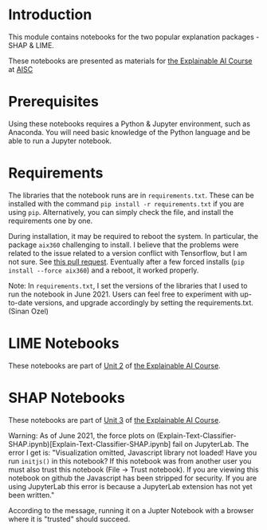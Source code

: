 
# Introduction

This module contains notebooks for the two popular explanation packages - SHAP & LIME. 

These notebooks are presented as materials for [the Explainable AI Course](https://ai.science/w/xai?breakdown-by-week-tab=overview&tab=all-materials) at [AISC](https://ai.science/)

# Prerequisites

Using these notebooks requires a Python & Jupyter environment, such as Anaconda. You will need basic knowledge of the Python language and be able to run a Jupyter notebook.

# Requirements

The libraries that the notebook runs are in `requirements.txt`. These can be installed with the command `pip install -r requirements.txt` if you are using `pip`. Alternatively, you can simply check the file, and install the requirements one by one.

During installation, it may be required to reboot the system. In particular, the package `aix360` challenging to install. I believe that the problems were related to the issue related to a version conflict with Tensorflow, but I am not sure. See [this pull request](https://github.com/Trusted-AI/AIX360/pull/109). Eventually after a few forced installs (`pip install --force aix360`) and a reboot, it worked properly.

Note: In `requirements.txt`, I set the versions of the libraries that I used to run the notebook in June 2021. Users can feel free to experiment with up-to-date versions, and upgrade accordingly by setting the requirements.txt. (Sinan Ozel)

# LIME Notebooks

These notebooks are part of [Unit 2](https://ai.science/w/xai?breakdown-by-week-tab=xai-week2&tab=all-materials) of [the Explainable AI Course](https://ai.science/w/xai?breakdown-by-week-tab=overview&tab=all-materials).


# SHAP Notebooks

These notebooks are part of [Unit 3](https://ai.science/w/xai?breakdown-by-week-tab=xai-week3&tab=all-materials) of [the Explainable AI Course](https://ai.science/w/xai?breakdown-by-week-tab=overview&tab=all-materials).

Warning: As of June 2021, the force plots on (Explain-Text-Classifier-SHAP.ipynb)[Explain-Text-Classifier-SHAP.ipynb] fail on JupyterLab. The error I get is: "Visualization omitted, Javascript library not loaded!
Have you run `initjs()` in this notebook? If this notebook was from another user you must also trust this notebook (File -> Trust notebook). If you are viewing this notebook on github the Javascript has been stripped for security. If you are using JupyterLab this error is because a JupyterLab extension has not yet been written."

According to the message, running it on a Jupter Notebook with a browser where it is "trusted" should succeed. 
